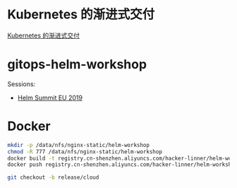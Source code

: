 # Kubernetes 的渐进式交付

[Kubernetes 的渐进式交付](https://helm-workshop.hacker-linner.com/)

# gitops-helm-workshop

Sessions:

- [Helm Summit EU 2019](https://events.linuxfoundation.org/events/helm-summit-2019/)

# Docker

```sh
mkdir -p /data/nfs/nginx-static/helm-workshop
chmod -R 777 /data/nfs/nginx-static/helm-workshop
docker build -t registry.cn-shenzhen.aliyuncs.com/hacker-linner/helm-workshop:ci .
docker push registry.cn-shenzhen.aliyuncs.com/hacker-linner/helm-workshop:ci

git checkout -b release/cloud
```
